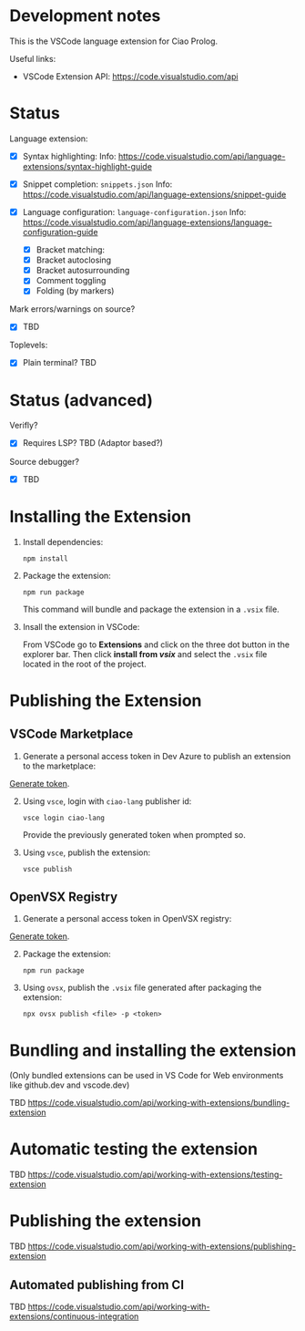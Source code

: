 # Development notes

This is the VSCode language extension for Ciao Prolog.

Useful links:

- VSCode Extension API: https://code.visualstudio.com/api

# Status

Language extension:

- [x] Syntax highlighting:
      Info: https://code.visualstudio.com/api/language-extensions/syntax-highlight-guide

- [x] Snippet completion: `snippets.json`
      Info: https://code.visualstudio.com/api/language-extensions/snippet-guide

- [x] Language configuration: `language-configuration.json`
      Info: https://code.visualstudio.com/api/language-extensions/language-configuration-guide

  - [x] Bracket matching:
  - [x] Bracket autoclosing
  - [x] Bracket autosurrounding
  - [x] Comment toggling
  - [x] Folding (by markers)

Mark errors/warnings on source?

- [x] TBD

Toplevels:

- [x] Plain terminal? TBD

# Status (advanced)

Verifly?

- [x] Requires LSP? TBD (Adaptor based?)

Source debugger?

- [x] TBD

# Installing the Extension

1. Install dependencies:

   ```shell
   npm install
   ```

2. Package the extension:

   ```shell
   npm run package
   ```

   This command will bundle and package the extension in a `.vsix` file.

3. Insall the extension in VSCode:

   From VSCode go to **Extensions** and click on the three dot button in the explorer bar. Then click **install from _vsix_** and select the `.vsix` file located in the root of the project.

# Publishing the Extension

## VSCode Marketplace

1. Generate a personal access token in Dev Azure to publish an extension to the marketplace:

[Generate token](https://code.visualstudio.com/api/working-with-extensions/publishing-extension#get-a-personal-access-token).

2. Using `vsce`, login with `ciao-lang` publisher id:

   ```shell
   vsce login ciao-lang
   ```

   Provide the previously generated token when prompted so.

3. Using `vsce`, publish the extension:

   ```shell
   vsce publish
   ```

## OpenVSX Registry

1. Generate a personal access token in OpenVSX registry:

[Generate token](https://github.com/eclipse/openvsx/wiki/Publishing-Extensions#3-create-an-access-token).

2. Package the extension:

   ```shell
   npm run package
   ```

3. Using `ovsx`, publish the `.vsix` file generated after packaging the extension:

   ```shell
   npx ovsx publish <file> -p <token>
   ```

# Bundling and installing the extension

(Only bundled extensions can be used in VS Code for Web environments
like github.dev and vscode.dev)

TBD
https://code.visualstudio.com/api/working-with-extensions/bundling-extension

# Automatic testing the extension

TBD
https://code.visualstudio.com/api/working-with-extensions/testing-extension

# Publishing the extension

TBD
https://code.visualstudio.com/api/working-with-extensions/publishing-extension

## Automated publishing from CI

TBD
https://code.visualstudio.com/api/working-with-extensions/continuous-integration
